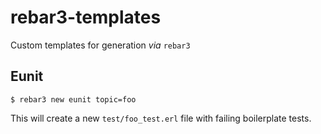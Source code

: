 # rebar3-templates

Custom templates for generation _via_ `rebar3`

## Eunit

    $ rebar3 new eunit topic=foo

This will create a new `test/foo_test.erl` file with failing boilerplate tests.
